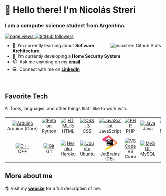 # :wave: Hello there! I'm Nicolás Streri
### I am a computer science student from Argentina.

<p align="left">
  <a href="https://github.com/nicostreri/nicostreri">
    <img src="https://komarev.com/ghpvc/?username=nicostreri" alt="page views" />
  </a>
  <a href="https://github.com/nicostreri?tab=followers">
    <img alt="GitHub followers" src="https://img.shields.io/github/followers/nicostreri?color=green&logo=github">
  </a>
</p>
<a href="#nicostreri-title">
  <img src="https://github-readme-stats.vercel.app/api?username=nicostreri&count_private=true&show_icons=true" alt="nicostreri Github Stats" align="right"/>
</a>
<p align="left">

<!-- - :office: &nbsp;I'm currently working at **JOB_NAME** -->
- :seedling: &nbsp;I’m currently learning about **Software Architecture**
- :construction: &nbsp;I’m currently developing a **Home Security System**
- :mailbox: &nbsp;Ask me anything on my **[email]**
- :computer: &nbsp;Connect with me on **[LinkedIn]**

</p>

<br>

## Favorite Tech

⛏ Tools, languages, and other things that I like to work with.

<table>
  <tr>
    <td align="center" width="96">
      <a href="#favorite-tech">
        <img src="https://img.icons8.com/color/48/000000/arduino.png" width="48" height="48" alt="Arduino" />
      </a>
      <br>Arduino&nbsp;(Core)
    </td>
    <td align="center" width="96">
      <a href="#favorite-tech">
        <img src="https://img.icons8.com/color/48/000000/python.png" width="48" height="48" alt="Python" />
      </a>
      <br>Python
    </td>
    <td align="center" width="96">
      <a href="#favorite-tech">
        <img src="https://img.icons8.com/color/48/000000/html-5--v1.png" width="48" height="48" alt="HTML-5" />
      </a>
      <br>HTML
    </td>
    <td align="center" width="96">
      <a href="#favorite-tech">
        <img src="https://img.icons8.com/color/48/000000/css3.png" width="48" height="48" alt="CSS-3" />
      </a>
      <br>CSS
    </td>
    <td align="center" width="96">
      <a href="#favorite-tech">
        <img src="https://img.icons8.com/color/48/000000/javascript.png" width="48" height="48" alt="JavaScript" />
      </a>
      <br>JavaScript
    </td>
    <td align="center" width="96">
      <a href="#favorite-tech">
        <img src="https://img.icons8.com/offices/30/000000/php-logo.png" width="48" height="48" alt="PHP" />
      </a>
      <br>PHP
    </td>
    <td align="center" width="96">
      <a href="#favorite-tech" >
        <img src="https://img.icons8.com/color/48/000000/java-coffee-cup-logo.png" width="48" height="48" alt="Java" />
      </a>
      <br>Java
    </td>
    <td align="center" width="96">
      <a href="#favorite-tech">
        <img src="https://img.icons8.com/color/48/000000/nodejs.png" width="48" height="48" alt="NodeJS" />
      </a>
      <br>NodeJS
    </td>
    <td align="center" width="96">
      <a href="#favorite-tech">
        <img src="https://img.icons8.com/color/48/000000/c-programming.png" width="48" height="48" alt="C" />
      </a>
      <br>C
    </td>
  </tr>
  <tr>
    <td align="center" width="96">
      <a href="#favorite-tech" >
        <img src="https://img.icons8.com/color/48/000000/c-plus-plus-logo.png" width="48" height="48" alt="C++" />
      </a>
      <br>C++
    </td>
    <td align="center" width="96"> 
      <a href="#favorite-tech" >
        <img src="https://img.icons8.com/color/48/000000/git.png" width="48" height="48" alt="Git" />
      </a>
      <br>Git
    </td>
    <td align="center" width="96">
      <a href="#favorite-tech" >
        <img src="https://img.icons8.com/color/48/000000/heroku.png" width="48" height="48" alt="Heroku" />
      </a>
      <br>Heroku
    </td>
    <td align="center"  width="96">
      <a href="#favorite-tech">
        <img src="https://img.icons8.com/color/48/000000/ubuntu--v1.png" width="48" height="48" alt="Ubuntu" />
      </a>
      <br>Ubuntu
    </td>
    <td align="center"  width="96">
      <a href="https://www.jetbrains.com/">
        <img src="./img/jetbrains.svg" width="48" height="48" alt="JetBrains" />
      </a>
      <br>JetBrains IDEs
    </td>
    <td align="center" width="96">
      <a href="#favorite-tech">
        <img src="https://img.icons8.com/color/48/000000/visual-studio-code-2019.png" width="48" height="48" alt="VS Code" />
      </a>
      <br>VS Code
    </td>
    <td align="center"  width="96">
      <a href="#favorite-tech">
        <img src="https://www.vectorlogo.zone/logos/mysql/mysql-official.svg" width="48" height="48" alt="MySQL" />
      </a>
      <br>MySQL
    </td>
    <td align="center" width="96">
      <a href="#favorite-tech" >
        <img src="https://img.icons8.com/color/48/000000/npm.png" width="48" height="48" alt="npm" />
      </a>
      <br>npm
    </td>
    <td align="center" width="96">
      <a href="#favorite-tech" >
        <img src="https://img.icons8.com/fluent/48/000000/android-os.png" width="48" height="48" alt="Android" />
      </a>
      <br>Android (Learning)
    </td>
  </tr>
</table>

## More about me
🌎 Visit my **[website]** for a full description of me.

<!-- links -->

[website]: https://nicolas.streri.com
[email]: mailto:nicolas@streri.com "email"
[linkedin]: https://www.linkedin.com/in/nicostreri "Nicolás Streri LinkedIn"
